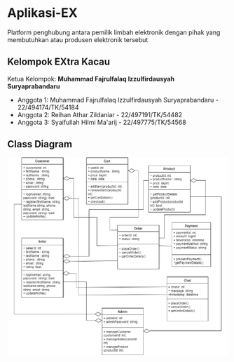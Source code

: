 # Aplikasi-EX
Platform penghubung antara pemilik limbah elektronik dengan pihak yang membutuhkan atau produsen elektronik tersebut

## Kelompok EXtra Kacau
Ketua Kelompok: **Muhammad Fajrulfalaq Izzulfirdausyah Suryaprabandaru**
- Anggota 1: Muhammad Fajrulfalaq Izzulfirdausyah Suryaprabandaru - 22/494174/TK/54184
- Anggota 2: Reihan Athar Zildaniar - 22/497191/TK/54482
- Anggota 3: Syaifullah Hilmi Ma'arij - 22/497775/TK/54568

## Class Diagram
![Image](https://github.com/rhnathar/Aplikasi-EX/blob/main/Aplikasi-EX/img/ClassDiagram.jpg)
